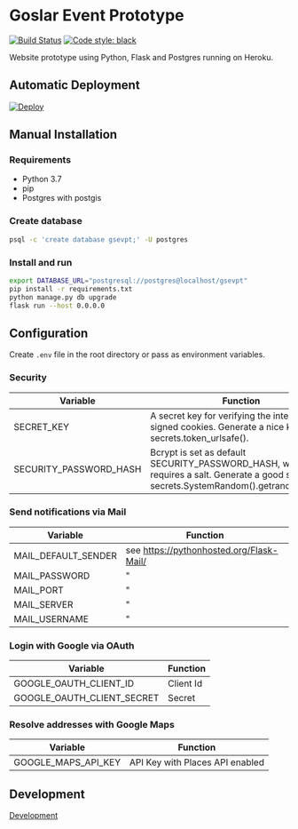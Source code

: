 # Goslar Event Prototype

[![Build Status](https://travis-ci.com/DanielGrams/gsevpt.svg?branch=master)](https://travis-ci.com/DanielGrams/gsevpt) [![Code style: black](https://img.shields.io/badge/code%20style-black-000000.svg)](https://github.com/psf/black)

Website prototype using Python, Flask and Postgres running on Heroku.

## Automatic Deployment

[![Deploy](https://www.herokucdn.com/deploy/button.svg)](https://heroku.com/deploy)

## Manual Installation

### Requirements

- Python 3.7
- pip
- Postgres with postgis

### Create database

```sh
psql -c 'create database gsevpt;' -U postgres
```

### Install and run

```sh
export DATABASE_URL="postgresql://postgres@localhost/gsevpt"
pip install -r requirements.txt
python manage.py db upgrade
flask run --host 0.0.0.0
```

## Configuration

Create `.env` file in the root directory or pass as environment variables.

### Security

| Variable | Function |
| --- | --- |
| SECRET_KEY | A secret key for verifying the integrity of signed cookies. Generate a nice key using secrets.token_urlsafe(). |
| SECURITY_PASSWORD_HASH | Bcrypt is set as default SECURITY_PASSWORD_HASH, which requires a salt. Generate a good salt using: secrets.SystemRandom().getrandbits(128). |

### Send notifications via Mail

| Variable | Function |
| --- | --- |
| MAIL_DEFAULT_SENDER | see <https://pythonhosted.org/Flask-Mail/> |
| MAIL_PASSWORD | " |
| MAIL_PORT | " |
| MAIL_SERVER | " |
| MAIL_USERNAME | " |

### Login with Google via OAuth

| Variable | Function |
| --- | --- |
| GOOGLE_OAUTH_CLIENT_ID | Client Id |
| GOOGLE_OAUTH_CLIENT_SECRET | Secret |

### Resolve addresses with Google Maps

| Variable | Function |
| --- | --- |
| GOOGLE_MAPS_API_KEY | API Key with Places API enabled |

## Development

[Development](doc/development.md)
